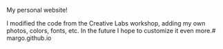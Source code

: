 My personal website!

I modified the code from the Creative Labs workshop, adding my own photos, colors, fonts, etc. 
In the future I hope to customize it even more.# margo.github.io


